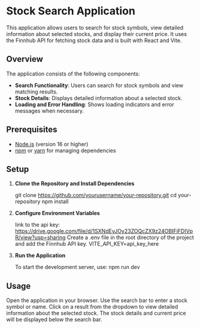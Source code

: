 # Stock Search Application

This application allows users to search for stock symbols, view detailed information about selected stocks, and display their current price. It uses the Finnhub API for fetching stock data and is built with React and Vite.

## Overview

The application consists of the following components:

- **Search Functionality**: Users can search for stock symbols and view matching results.
- **Stock Details**: Displays detailed information about a selected stock.
- **Loading and Error Handling**: Shows loading indicators and error messages when necessary.

## Prerequisites

- [Node.js](https://nodejs.org/) (version 16 or higher)
- [npm](https://www.npmjs.com/) or [yarn](https://yarnpkg.com/) for managing dependencies

## Setup

1. **Clone the Repository and Install Dependencies**

   git clone https://github.com/yourusername/your-repository.git
   cd your-repository
   npm install

2. **Configure Environment Variables**

   link to the api key: https://drive.google.com/file/d/1SXNdEyJOy23ZOQcZX9z24OBIFiFDIVpR/view?usp=sharing
   Create a .env file in the root directory of the project and add the Finnhub API key.
   VITE_API_KEY=api_key_here

3. **Run the Application**

   To start the development server, use:
   npm run dev

## Usage

Open the application in your browser.
Use the search bar to enter a stock symbol or name.
Click on a result from the dropdown to view detailed information about the selected stock.
The stock details and current price will be displayed below the search bar.
